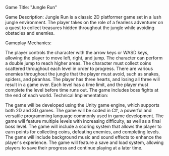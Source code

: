 Game Title: "Jungle Run"

Game Description:
Jungle Run is a classic 2D platformer game set in a lush jungle environment. The player takes on the role of a fearless adventurer on a quest to collect treasures hidden throughout the jungle while avoiding obstacles and enemies.

Gameplay Mechanics:

The player controls the character with the arrow keys or WASD keys, allowing the player to move left, right, and jump.
The character can perform a double jump to reach higher areas.
The character must collect coins scattered throughout each level in order to progress.
There are various enemies throughout the jungle that the player must avoid, such as snakes, spiders, and piranhas.
The player has three hearts, and losing all three will result in a game over.
Each level has a time limit, and the player must complete the level before time runs out.
The game includes boss fights at the end of each world.
Technical Implementation:

The game will be developed using the Unity game engine, which supports both 2D and 3D games.
The game will be coded in C#, a powerful and versatile programming language commonly used in game development.
The game will feature multiple levels with increasing difficulty, as well as a final boss level.
The game will include a scoring system that allows the player to earn points for collecting coins, defeating enemies, and completing levels.
The game will include background music and sound effects to enhance the player's experience.
The game will feature a save and load system, allowing players to save their progress and continue playing at a later time.
